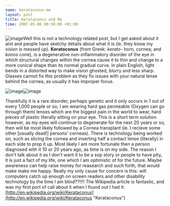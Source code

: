 ```yaml
--- 
name: kerataconus-me 
layout: post 
title: Kerataconus and Me 
time: 2007-05-06 00:50:00 +01:00 
---
```


![image](http://upload.wikimedia.org/wikipedia/en/f/f3/KC-lens.jpg)Well
this is not a technology related post, but I get asked about it alot and
people have sketchy details about what it is (ie. they know my vision is
messed up). **Keratoconus** (from Greek: *kerato-* horn, cornea; and
*konos* cone), is a degenerative non-inflammatory disorder of the eye in
which structural changes within the cornea cause it to thin and change
to a more conical shape than its normal gradual curve. In plain English,
light bends in a distorted way to make vision ghosted, blurry and less
sharp. Glasses cannot fix this problem as they fix issues with your
natural lense behind the cornea, as usually it has improper focus.  
  
![image](http://upload.wikimedia.org/wikipedia/en/9/9a/Keratoconus1-800.jpg)![image](http://upload.wikimedia.org/wikipedia/en/b/b5/Kc_simulation.jpg)  
  
Thankfully it is a rare disorder, perhaps genetic and it only occurs in
1 out of every 1,000 people or so, I am wearing hard gas permeable
(Oxygen can go through them) lenses which are the biggest pain in the
world to wear, hard pieces of plastic literally sitting on your eye.
This is a short term solution however, as my eyes will continue to
degenerate for the next 20 years or so, then will be most likely
followed by a Cornea transplant (ie. I recieve some other [usually
dead!] persons' corneas). There is technology being worked on, such as
slicing the cornea and inserting half a contact lense (literally) in
each side to prop it up. Most likely I am more fortunate then a person
diagnosed with it 10 or 20 years ago, as time is on my side. The reason
I don't talk about it as I don't want it to be a sop story or people to
have pity, it is just a fact of my life, one which I am optimistic of
for the future. Maybe awareness can help raise money for reasearch and
such forth, that would make make me happy. Really my only cause for
concern is this: will computers catch up enough on screen readers and
other disability technology by the time I am blind??!!!! The Wikipedia
article is fantastic, and was my first port of call about it when I
found out I had it:
[http://en.wikipedia.org/wiki/Kerataconus](http://en.wikipedia.org/wiki/Kerataconus "Kerataconus")